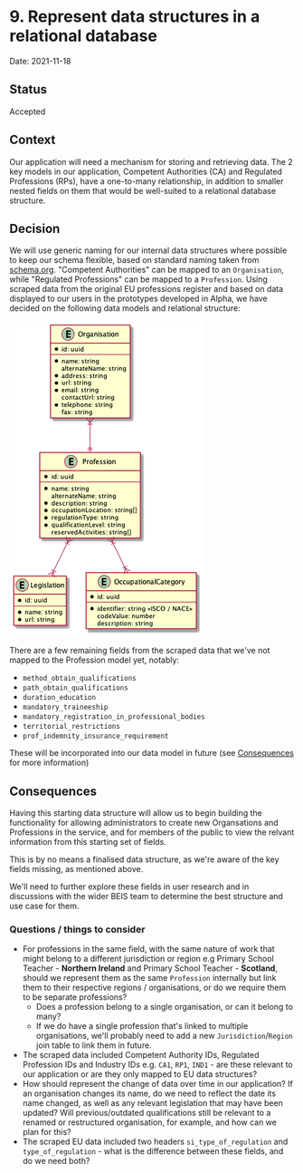 # 9. Represent data structures in a relational database

Date: 2021-11-18

## Status

Accepted

## Context

Our application will need a mechanism for storing and retrieving data. The 2 key models in our application, Competent Authorities (CA) and Regulated Professions (RPs), have a one-to-many relationship, in addition to smaller nested fields on them that would be well-suited to a relational database structure.

## Decision

We will use generic naming for our internal data structures where possible to keep our schema flexible, based on standard naming taken from [schema.org](https://schema.org/). "Competent Authorities" can be mapped to an `Organisation`, while "Regulated Professions" can be mapped to a `Profession`. Using scraped data from the original EU professions register and based on data displayed to our users in the prototypes developed in Alpha, we have decided on the following data models and relational structure:

![Organisations and professions data models](/doc/architecture/diagrams/organisations-and-professions/organisations-and-professions.png)

There are a few remaining fields from the scraped data that we've not mapped to the Profession model yet, notably:
- `method_obtain_qualifications`
- `path_obtain_qualifications`
- `duration_education`
- `mandatory_traineeship`
- `mandatory_registration_in_professional_bodies`
- `territorial_restrictions`
- `prof_indemnity_insurance_requirement`

These will be incorporated into our data model in future (see [Consequences](#consequences) for more information)

## Consequences

Having this starting data structure will allow us to begin building the functionality for allowing administrators to create new Organsations and Professions in the service, and for members of the public to view the relvant information from this starting set of fields.

This is by no means a finalised data structure, as we're aware of the key fields missing, as mentioned above.

We'll need to further explore these fields in user research and in discussions with the wider BEIS team to determine the best structure and use case for them.

### Questions / things to consider

- For professions in the same field, with the same nature of work that might belong to a different jurisdiction or region e.g Primary School Teacher - **Northern Ireland** and Primary School Teacher - **Scotland**, should we represent them as the same `Profession` internally but link them to their respective regions / organisations, or do we require them to be separate professions?
  - Does a profession belong to a single organisation, or can it belong to many?
  - If we do have a single profession that's linked to multiple organisations, we'll probably need to add a new `Jurisdiction`/`Region` join table to link them in future.
- The scraped data included Competent Authority IDs, Regulated Profession IDs and Industry IDs e.g. `CA1`, `RP1`, `IND1` - are these relevant to our application or are they only mapped to EU data structures?
- How should represent the change of data over time in our application? If an organisation changes its name, do we need to reflect the date its name changed, as well as any relevant legislation that may have been updated? Will previous/outdated qualifications still be relevant to a renamed or restructured organisation, for example, and how can we plan for this?
- The scraped EU data included two headers `si_type_of_regulation` and `type_of_regulation` - what is the difference between these fields, and do we need both?